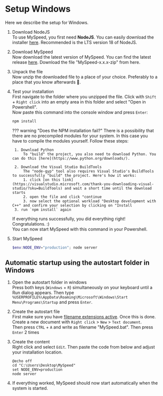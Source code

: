 # Setup Windows
Here we describe the setup for Windows.

1. Download NodeJS  
   To use MySpeed, you first need **NodeJS**. You can easily download the installer [here](https://nodejs.org/en/download/). Recommended is the LTS version 18 of NodeJS.

2. Download MySpeed  
   Now download the latest version of MySpeed. You can find the latest release [here](https://github.com/gnmyt/myspeed/releases/latest). Download the file "MySpeed-x.x.x-zip" from here.

3. Unpack the file  
   Now unzip the downloaded file to a place of your choice. Preferably to a place that you know afterwards 🌚.

4. Test your installation  
   First navigate to the folder where you unzipped the file. Click with `Shift` + `Right click` into an empty area in this folder and select "Open in Powershell".  
   Now paste this command into the console window and press `Enter`:
   ```sh
   npm install
   ```
   
    ??? warning "Does the NPM installation fail?"
        There is a possibility that there are no precompiled modules for your system. In this case you have to compile the modules yourself.
        Follow these steps:

        1. Download Python  
            To "build" the project, you also need to download Python. You can do this [here](https://www.python.org/downloads/).

        2. Download the Visual Studio BuildTools  
            The "node-gyp" tool also requires Visual Studio's BuildTools to successfully "build" the project. Here's how it works:
            1. click [on this link](https://visualstudio.microsoft.com/thank-you-downloading-visual-studio/?sku=BuildTools) and wait a short time until the download starts
            2. open the file and click "continue
            3. now select the optional workload "Desktop development with C++" and confirm your selection by clicking on "Install
        3. run `npm install` again
   If everything runs successfully, you did everything right! Congratulations. :)   
   You can now start MySpeed with this command in your Powershell.

5. Start MySpeed
   ```powershell
   $env:NODE_ENV="production"; node server
   ```

## Automatic startup using the autostart folder in Windows

1. Open the autostart folder in windows  
   Press both keys (`Windows` + `R`) simultaneously on your keyboard until a Run dialog appears. Then type `%USERPROFILE%\AppData\Roaming\Microsoft\Windows\Start Menu\Programs\Startup` and press `Enter`.

2. Create the autostart file  
   First make sure you have [filename extensions active](https://support.microsoft.com/en-us/windows/common-file-name-extensions-in-windows-da4a4430-8e76-89c5-59f7-1cdbbc75cb01). Once this is done. Create a new document with `Right click` > `New` > `Text document`.  
   Then press `CTRL` + `A` and write as filename "MySpeed.bat". Then press `Enter` 2 times

3. Create the content  
   Right click and select `Edit`. Then paste the code from below and adjust your installation location.
   ```batch
   @echo off
   cd "C:\Users\Desktop\MySpeed"
   set NODE_ENV=production
   node server
   ```

4. If everything worked, MySpeed should now start automatically when the system is started.